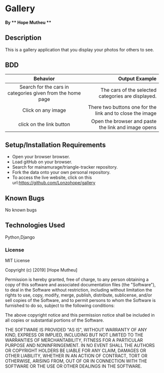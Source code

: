 # Gallery
####
#### By ** Hope Mutheu **

## Description

This is a  gallery application that you display your photos for others to see.
## BDD

| Behavior |  Output Example |
| :-------------: |-------------: |
| Search for the cars in categories given from the home page|The cars of the selected categories are displayed.  |
| Click on any image| There two buttons one for the link and to close the image |
| click on the link button| Open the browser and paste the link and image opens|



## Setup/Installation Requirements

* Open your browser browser.
* Load gitHub on your browser.
* Search for mainamurage/triangle-tracker repository.
* Fork the data onto your own personal repository.
* To access the live website, click on this url:https://github.com/Lonzohope/gallery
## Known Bugs

No known bugs

## Technologies Used

Python,Django

### License

MIT License

Copyright (c) [2019] [Hope Mutheu]

Permission is hereby granted, free of charge, to any person obtaining a copy
of this software and associated documentation files (the "Software"), to deal
in the Software without restriction, including without limitation the rights
to use, copy, modify, merge, publish, distribute, sublicense, and/or sell
copies of the Software, and to permit persons to whom the Software is
furnished to do so, subject to the following conditions:

The above copyright notice and this permission notice shall be included in all
copies or substantial portions of the Software.

THE SOFTWARE IS PROVIDED "AS IS", WITHOUT WARRANTY OF ANY KIND, EXPRESS OR
IMPLIED, INCLUDING BUT NOT LIMITED TO THE WARRANTIES OF MERCHANTABILITY,
FITNESS FOR A PARTICULAR PURPOSE AND NONINFRINGEMENT. IN NO EVENT SHALL THE
AUTHORS OR COPYRIGHT HOLDERS BE LIABLE FOR ANY CLAIM, DAMAGES OR OTHER
LIABILITY, WHETHER IN AN ACTION OF CONTRACT, TORT OR OTHERWISE, ARISING FROM,
OUT OF OR IN CONNECTION WITH THE SOFTWARE OR THE USE OR OTHER DEALINGS IN THE
SOFTWARE.


